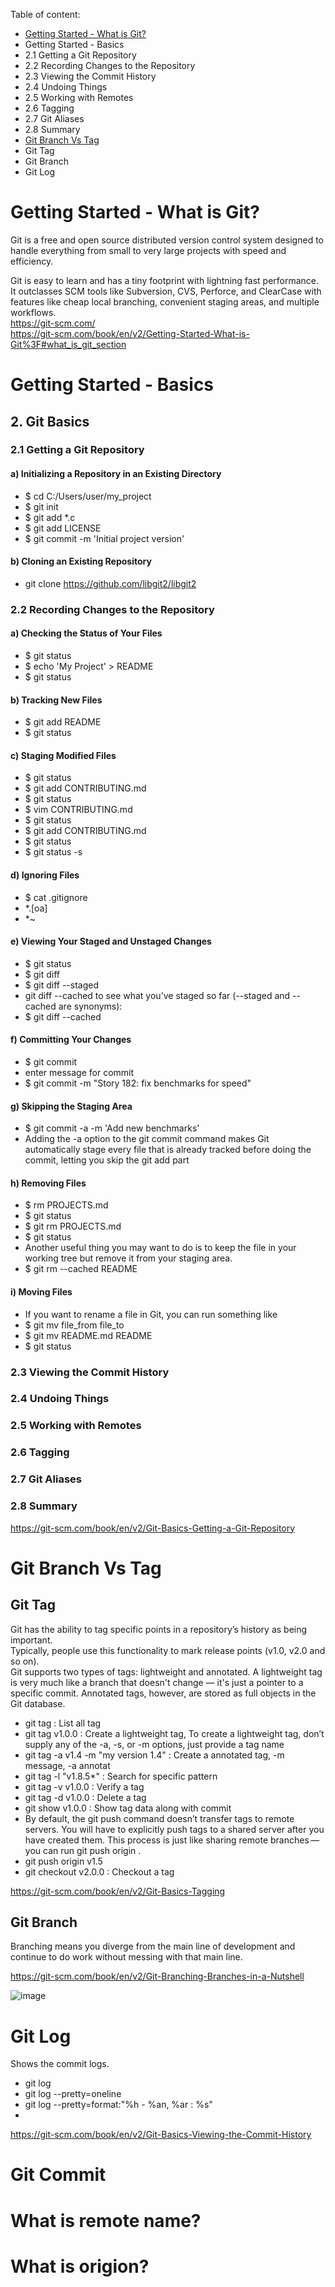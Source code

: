 Table of content:
- [Getting Started - What is Git?](https://github.com/shyam2k23/repo2024/blob/main/Git.md#getting-started---what-is-git)
- Getting Started - Basics
- 2.1 Getting a Git Repository
- 2.2 Recording Changes to the Repository 
- 2.3 Viewing the Commit History
- 2.4 Undoing Things
- 2.5 Working with Remotes
- 2.6 Tagging
- 2.7 Git Aliases
- 2.8 Summary
- [Git Branch Vs Tag](https://github.com/shyam2k23/repo2024/blob/main/Git.md#git-branch-vs-tag)
- Git Tag
- Git Branch
- Git Log
  
# Getting Started - What is Git?
Git is a free and open source distributed version control system designed to handle everything from small to very large projects with speed and efficiency.

Git is easy to learn and has a tiny footprint with lightning fast performance. It outclasses SCM tools like Subversion, CVS, Perforce, and ClearCase with features like cheap local branching, convenient staging areas, and multiple workflows.  
https://git-scm.com/  
https://git-scm.com/book/en/v2/Getting-Started-What-is-Git%3F#what_is_git_section

# Getting Started - Basics
## 2. Git Basics  
### 2.1 Getting a Git Repository
  
#### a) Initializing a Repository in an Existing Directory
   - $ cd C:/Users/user/my_project
   - $ git init
   - $ git add *.c
   - $ git add LICENSE
   - $ git commit -m 'Initial project version'  
  
#### b) Cloning an Existing Repository
   - git clone https://github.com/libgit2/libgit2
  
### 2.2 Recording Changes to the Repository  
  
#### a) Checking the Status of Your Files
  - $ git status
  - $ echo 'My Project' > README
  - $ git status

#### b) Tracking New Files
  - $ git add README
  - $ git status
  
#### c) Staging Modified Files
  - $ git status
  - $ git add CONTRIBUTING.md
  - $ git status
  - $ vim CONTRIBUTING.md
  - $ git status
  - $ git add CONTRIBUTING.md
  - $ git status
  - $ git status -s
  
#### d) Ignoring Files
  - $ cat .gitignore
  - *.[oa]
  - *~
  
#### e) Viewing Your Staged and Unstaged Changes
  - $ git status
  - $ git diff
  - $ git diff --staged
  - git diff --cached to see what you’ve staged so far (--staged and --cached are synonyms):
  - $ git diff --cached
  
#### f) Committing Your Changes
  - $ git commit
  - enter message for commit
  - $ git commit -m "Story 182: fix benchmarks for speed"
  
#### g) Skipping the Staging Area
  - $ git commit -a -m 'Add new benchmarks'
  -  Adding the -a option to the git commit command makes Git automatically stage every file that is already tracked before doing the commit, letting you skip the git add part
  
#### h) Removing Files
  -  $ rm PROJECTS.md
  -  $ git status
  -  $ git rm PROJECTS.md
  -  $ git status
  -  Another useful thing you may want to do is to keep the file in your working tree but remove it from your staging area.
  -  $ git rm --cached README
  
#### i) Moving Files
  -  If you want to rename a file in Git, you can run something like
  -  $ git mv file_from file_to
  -  $ git mv README.md README
  -  $ git status
    
### 2.3 Viewing the Commit History  
### 2.4 Undoing Things  
### 2.5 Working with Remotes  
### 2.6 Tagging  
### 2.7 Git Aliases  
### 2.8 Summary  

https://git-scm.com/book/en/v2/Git-Basics-Getting-a-Git-Repository

# Git Branch Vs Tag

## Git Tag
Git has the ability to tag specific points in a repository’s history as being important.  
Typically, people use this functionality to mark release points (v1.0, v2.0 and so on).  
Git supports two types of tags: lightweight and annotated. A lightweight tag is very much like a branch that doesn't change — it's just a pointer to a specific commit. Annotated tags, however, are stored as full objects in the Git database.
- git tag : List all tag
- git tag v1.0.0 : Create a lightweight tag, To create a lightweight tag, don’t supply any of the -a, -s, or -m options, just provide a tag name
- git tag -a v1.4 -m "my version 1.4" : Create a annotated tag, -m message, -a annotat
- git tag -l "v1.8.5*" : Search for specific pattern
- git tag -v v1.0.0 : Verify a tag
- git tag -d v1.0.0 : Delete a tag
- git show v1.0.0 : Show tag data along with commit
- By default, the git push command doesn’t transfer tags to remote servers. You will have to explicitly push tags to a shared server after you have created them. This process is just like sharing remote branches — you can run git push origin <tagname>.
- git push origin v1.5
- git checkout v2.0.0 : Checkout a tag
  
https://git-scm.com/book/en/v2/Git-Basics-Tagging

## Git Branch
Branching means you diverge from the main line of development and continue to do work without messing with that main line.

https://git-scm.com/book/en/v2/Git-Branching-Branches-in-a-Nutshell

![image](https://github.com/user-attachments/assets/01138945-9d6c-4007-b491-42ad6d954115)

# Git Log
Shows the commit logs.
- git log
- git log --pretty=oneline
- git log --pretty=format:"%h - %an, %ar : %s"
-     
https://git-scm.com/book/en/v2/Git-Basics-Viewing-the-Commit-History

# Git Commit

# What is remote name?

# What is origion?

